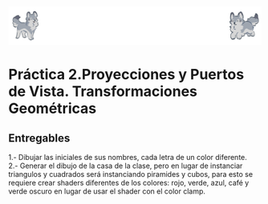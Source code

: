 ![Buef](buef.png)
# Práctica 2.Proyecciones y Puertos de Vista. Transformaciones Geométricas
## Entregables
  1.- Dibujar las iniciales de sus nombres, cada letra de un color diferente.  
  2.- Generar el dibujo de la casa de la clase, pero en lugar de instanciar triangulos y cuadrados será instanciando piramides y cubos, para esto se requiere crear shaders diferentes de los colores: rojo, verde, azul, café y verde oscuro en lugar de usar el shader con el color clamp.
